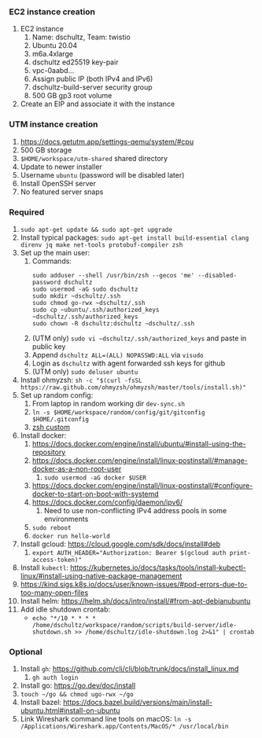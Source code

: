 ### EC2 instance creation
1. EC2 instance
    1. Name: dschultz, Team: twistio
    2. Ubuntu 20.04
    3. m6a.4xlarge
    4. dschultz ed25519 key-pair
    5. vpc-0aabd...
    6. Assign public IP (both IPv4 and IPv6)
    7. dschultz-build-server security group
    8. 500 GB gp3 root volume
2. Create an EIP and associate it with the instance

### UTM instance creation
1. https://docs.getutm.app/settings-qemu/system/#cpu
2. 500 GB storage
3. `$HOME/workspace/utm-shared` shared directory
4. Update to newer installer
5. Username `ubuntu` (password will be disabled later)
6. Install OpenSSH server
7. No featured server snaps

### Required
1. `sudo apt-get update && sudo apt-get upgrade`
2. Install typical packages: `sudo apt-get install build-essential clang direnv jq make net-tools protobuf-compiler zsh`
3. Set up the main user:
    1. Commands:
        ```shell
        sudo adduser --shell /usr/bin/zsh --gecos 'me' --disabled-password dschultz
        sudo usermod -aG sudo dschultz
        sudo mkdir ~dschultz/.ssh
        sudo chmod go-rwx ~dschultz/.ssh
        sudo cp ~ubuntu/.ssh/authorized_keys ~dschultz/.ssh/authorized_keys
        sudo chown -R dschultz:dschultz ~dschultz/.ssh
        ```
    2. (UTM only) `sudo vi ~dschultz/.ssh/authorized_keys` and paste in public key
    3. Append `dschultz ALL=(ALL) NOPASSWD:ALL` via `visudo`
    4. Login as `dschultz` with agent forwarded ssh keys for github
    5. (UTM only) `sudo deluser ubuntu`
4. Install ohmyzsh: `sh -c "$(curl -fsSL https://raw.github.com/ohmyzsh/ohmyzsh/master/tools/install.sh)"`
5. Set up random config:
    1. From laptop in random working dir `dev-sync.sh`
    2. `ln -s $HOME/workspace/random/config/git/gitconfig $HOME/.gitconfig`
    3. [zsh custom](../zsh-custom/README.md)
6. Install docker:
    1. https://docs.docker.com/engine/install/ubuntu/#install-using-the-repository
    2. https://docs.docker.com/engine/install/linux-postinstall/#manage-docker-as-a-non-root-user
        1. `sudo usermod -aG docker $USER`
    3. https://docs.docker.com/engine/install/linux-postinstall/#configure-docker-to-start-on-boot-with-systemd
    4. https://docs.docker.com/config/daemon/ipv6/
        1. Need to use non-conflicting IPv4 address pools in some environments
    5. `sudo reboot`
    6. `docker run hello-world`
7. Install gcloud: https://cloud.google.com/sdk/docs/install#deb
    1. `export AUTH_HEADER="Authorization: Bearer $(gcloud auth print-access-token)"`
8. Install `kubectl`: https://kubernetes.io/docs/tasks/tools/install-kubectl-linux/#install-using-native-package-management
9. https://kind.sigs.k8s.io/docs/user/known-issues/#pod-errors-due-to-too-many-open-files
10. Install helm: https://helm.sh/docs/intro/install/#from-apt-debianubuntu
11. Add idle shutdown crontab:
    * `echo "*/10 * * * * /home/dschultz/workspace/random/scripts/build-server/idle-shutdown.sh >> /home/dschultz/idle-shutdown.log 2>&1" | crontab`

### Optional
1. Install `gh`: https://github.com/cli/cli/blob/trunk/docs/install_linux.md
    1. `gh auth login`
2. Install go: https://go.dev/doc/install
3. `touch ~/go && chmod ugo-rwx ~/go`
4. Install bazel: https://docs.bazel.build/versions/main/install-ubuntu.html#install-on-ubuntu
5. Link Wireshark command line tools on macOS:
    `ln -s /Applications/Wireshark.app/Contents/MacOS/* /usr/local/bin`
